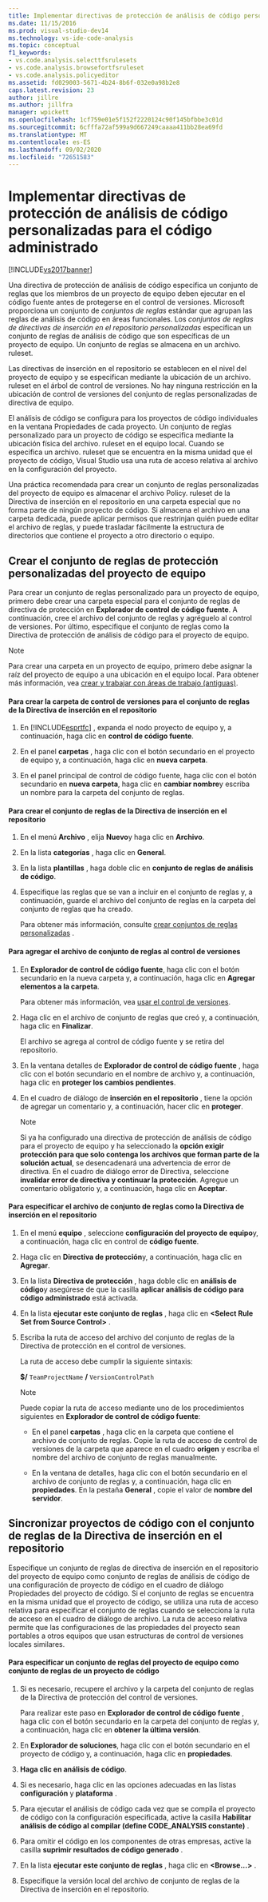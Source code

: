 ```yaml
---
title: Implementar directivas de protección de análisis de código personalizadas para código administrado | Microsoft Docs
ms.date: 11/15/2016
ms.prod: visual-studio-dev14
ms.technology: vs-ide-code-analysis
ms.topic: conceptual
f1_keywords:
- vs.code.analysis.selecttfsrulesets
- vs.code.analysis.browsefortfsruleset
- vs.code.analysis.policyeditor
ms.assetid: fd029003-5671-4b24-8b6f-032e0a98b2e8
caps.latest.revision: 23
author: jillre
ms.author: jillfra
manager: wpickett
ms.openlocfilehash: 1cf759e01e5f152f2220124c90f145bfbbe3c01d
ms.sourcegitcommit: 6cfffa72af599a9d667249caaaa411bb28ea69fd
ms.translationtype: MT
ms.contentlocale: es-ES
ms.lasthandoff: 09/02/2020
ms.locfileid: "72651583"
---
```

# <a name="implementing-custom-code-analysis-check-in-policies-for-managed-code"></a>Implementar directivas de protección de análisis de código personalizadas para el código administrado
[!INCLUDE[vs2017banner](../includes/vs2017banner.md)]

Una directiva de protección de análisis de código especifica un conjunto de reglas que los miembros de un proyecto de equipo deben ejecutar en el código fuente antes de protegerse en el control de versiones. Microsoft proporciona un conjunto de *conjuntos de reglas* estándar que agrupan las reglas de análisis de código en áreas funcionales. Los *conjuntos de reglas de directivas de inserción en el repositorio personalizadas* especifican un conjunto de reglas de análisis de código que son específicas de un proyecto de equipo. Un conjunto de reglas se almacena en un archivo. ruleset.

 Las directivas de inserción en el repositorio se establecen en el nivel del proyecto de equipo y se especifican mediante la ubicación de un archivo. ruleset en el árbol de control de versiones. No hay ninguna restricción en la ubicación de control de versiones del conjunto de reglas personalizadas de directiva de equipo.

 El análisis de código se configura para los proyectos de código individuales en la ventana Propiedades de cada proyecto. Un conjunto de reglas personalizado para un proyecto de código se especifica mediante la ubicación física del archivo. ruleset en el equipo local. Cuando se especifica un archivo. ruleset que se encuentra en la misma unidad que el proyecto de código, Visual Studio usa una ruta de acceso relativa al archivo en la configuración del proyecto.

 Una práctica recomendada para crear un conjunto de reglas personalizadas del proyecto de equipo es almacenar el archivo Policy. ruleset de la Directiva de inserción en el repositorio en una carpeta especial que no forma parte de ningún proyecto de código. Si almacena el archivo en una carpeta dedicada, puede aplicar permisos que restrinjan quién puede editar el archivo de reglas, y puede trasladar fácilmente la estructura de directorios que contiene el proyecto a otro directorio o equipo.

## <a name="creating-the-team-project-custom-check-in-rule-set"></a>Crear el conjunto de reglas de protección personalizadas del proyecto de equipo
 Para crear un conjunto de reglas personalizado para un proyecto de equipo, primero debe crear una carpeta especial para el conjunto de reglas de directiva de protección en **Explorador de control de código fuente**. A continuación, cree el archivo del conjunto de reglas y agréguelo al control de versiones. Por último, especifique el conjunto de reglas como la Directiva de protección de análisis de código para el proyecto de equipo.

> [!NOTE]
> Para crear una carpeta en un proyecto de equipo, primero debe asignar la raíz del proyecto de equipo a una ubicación en el equipo local. Para obtener más información, vea [crear y trabajar con áreas de trabajo (antiguas)](https://msdn.microsoft.com/db4d5692-179a-44fe-ad31-0c1c900c9cb2).

#### <a name="to-create-the-version-control-folder-for-the-check-in-policy-rule-set"></a>Para crear la carpeta de control de versiones para el conjunto de reglas de la Directiva de inserción en el repositorio

1. En [!INCLUDE[esprtfc](../includes/esprtfc-md.md)] , expanda el nodo proyecto de equipo y, a continuación, haga clic en **control de código fuente**.

2. En el panel **carpetas** , haga clic con el botón secundario en el proyecto de equipo y, a continuación, haga clic en **nueva carpeta**.

3. En el panel principal de control de código fuente, haga clic con el botón secundario en **nueva carpeta**, haga clic en **cambiar nombre**y escriba un nombre para la carpeta del conjunto de reglas.

#### <a name="to-create-the-check-in-policy-rule-set"></a>Para crear el conjunto de reglas de la Directiva de inserción en el repositorio

1. En el menú **Archivo** , elija **Nuevo**y haga clic en **Archivo**.

2. En la lista **categorías** , haga clic en **General**.

3. En la lista **plantillas** , haga doble clic en **conjunto de reglas de análisis de código**.

4. Especifique las reglas que se van a incluir en el conjunto de reglas y, a continuación, guarde el archivo del conjunto de reglas en la carpeta del conjunto de reglas que ha creado.

     Para obtener más información, consulte [crear conjuntos de reglas personalizadas](../code-quality/creating-custom-code-analysis-rule-sets.md) .

#### <a name="to-add-the-rule-set-file-to-version-control"></a>Para agregar el archivo de conjunto de reglas al control de versiones

1. En **Explorador de control de código fuente**, haga clic con el botón secundario en la nueva carpeta y, a continuación, haga clic en **Agregar elementos a la carpeta**.

     Para obtener más información, vea [usar el control de versiones](https://msdn.microsoft.com/library/33267cee-fe5f-4aa3-b2cd-6d22ceace314).

2. Haga clic en el archivo de conjunto de reglas que creó y, a continuación, haga clic en **Finalizar**.

     El archivo se agrega al control de código fuente y se retira del repositorio.

3. En la ventana detalles de **Explorador de control de código fuente** , haga clic con el botón secundario en el nombre de archivo y, a continuación, haga clic en **proteger los cambios pendientes**.

4. En el cuadro de diálogo de **inserción en el repositorio** , tiene la opción de agregar un comentario y, a continuación, hacer clic en **proteger**.

    > [!NOTE]
    > Si ya ha configurado una directiva de protección de análisis de código para el proyecto de equipo y ha seleccionado la **opción exigir protección para que solo contenga los archivos que forman parte de la solución actual**, se desencadenará una advertencia de error de directiva. En el cuadro de diálogo error de Directiva, seleccione **invalidar error de directiva y continuar la protección**. Agregue un comentario obligatorio y, a continuación, haga clic en **Aceptar**.

#### <a name="to-specify-the-rule-set-file-as-the-check-in-policy"></a>Para especificar el archivo de conjunto de reglas como la Directiva de inserción en el repositorio

1. En el menú **equipo** , seleccione **configuración del proyecto de equipo**y, a continuación, haga clic en control de **código fuente**.

2. Haga clic en **Directiva de protección**y, a continuación, haga clic en **Agregar**.

3. En la lista **Directiva de protección** , haga doble clic en **análisis de código**y asegúrese de que la casilla **aplicar análisis de código para código administrado** está activada.

4. En la lista **ejecutar este conjunto de reglas** , haga clic en **\<Select Rule Set from Source Control>** .

5. Escriba la ruta de acceso del archivo del conjunto de reglas de la Directiva de protección en el control de versiones.

     La ruta de acceso debe cumplir la siguiente sintaxis:

     **$/** `TeamProjectName` **/** `VersionControlPath`

    > [!NOTE]
    > Puede copiar la ruta de acceso mediante uno de los procedimientos siguientes en **Explorador de control de código fuente**:

    - En el panel **carpetas** , haga clic en la carpeta que contiene el archivo de conjunto de reglas. Copie la ruta de acceso de control de versiones de la carpeta que aparece en el cuadro **origen** y escriba el nombre del archivo de conjunto de reglas manualmente.

    - En la ventana de detalles, haga clic con el botón secundario en el archivo de conjunto de reglas y, a continuación, haga clic en **propiedades**. En la pestaña **General** , copie el valor de **nombre del servidor**.

## <a name="synchronizing-code-projects-to-the-check-in-policy-rule-set"></a>Sincronizar proyectos de código con el conjunto de reglas de la Directiva de inserción en el repositorio
 Especifique un conjunto de reglas de directiva de inserción en el repositorio del proyecto de equipo como conjunto de reglas de análisis de código de una configuración de proyecto de código en el cuadro de diálogo Propiedades del proyecto de código. Si el conjunto de reglas se encuentra en la misma unidad que el proyecto de código, se utiliza una ruta de acceso relativa para especificar el conjunto de reglas cuando se selecciona la ruta de acceso en el cuadro de diálogo de archivo. La ruta de acceso relativa permite que las configuraciones de las propiedades del proyecto sean portables a otros equipos que usan estructuras de control de versiones locales similares.

#### <a name="to-specify-a-team-project-rule-set-as-the-rule-set-of-a-code-project"></a>Para especificar un conjunto de reglas del proyecto de equipo como conjunto de reglas de un proyecto de código

1. Si es necesario, recupere el archivo y la carpeta del conjunto de reglas de la Directiva de protección del control de versiones.

     Para realizar este paso en **Explorador de control de código fuente** , haga clic con el botón secundario en la carpeta del conjunto de reglas y, a continuación, haga clic en **obtener la última versión**.

2. En **Explorador de soluciones**, haga clic con el botón secundario en el proyecto de código y, a continuación, haga clic en **propiedades**.

3. **Haga clic en análisis de código**.

4. Si es necesario, haga clic en las opciones adecuadas en las listas **configuración** y **plataforma** .

5. Para ejecutar el análisis de código cada vez que se compila el proyecto de código con la configuración especificada, active la casilla **Habilitar análisis de código al compilar (define CODE_ANALYSIS constante)** .

6. Para omitir el código en los componentes de otras empresas, active la casilla **suprimir resultados de código generado** .

7. En la lista **ejecutar este conjunto de reglas** , haga clic en **\<Browse...>** .

8. Especifique la versión local del archivo de conjunto de reglas de la Directiva de inserción en el repositorio.
